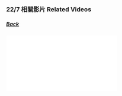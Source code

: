 ﻿### 22/7 相關影片 Related Videos
##### [Back](../../../readme.md)

![【帆風千春】１時間空きました～無料おまけ～【＃７】](20200731_Nicovideo_Chiharu.md)

